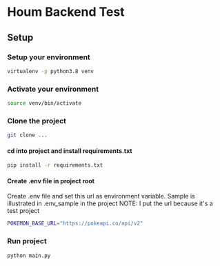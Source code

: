 # Houm Backend Test

## Setup

### Setup your environment

```bash
virtualenv -p python3.8 venv
```

### Activate your environment

```bash
source venv/bin/activate
```

### Clone the project

```bash
git clone ...
```

#### cd into project and install requirements.txt

```bash
pip install -r requirements.txt
```

#### Create .env file in project root
Create .env file and set this url as environment variable. Sample is illustrated in .env_sample in the project
NOTE: I put the url because it's a test project
```bash
POKEMON_BASE_URL="https://pokeapi.co/api/v2"
```

### Run project

```bash
python main.py
```
